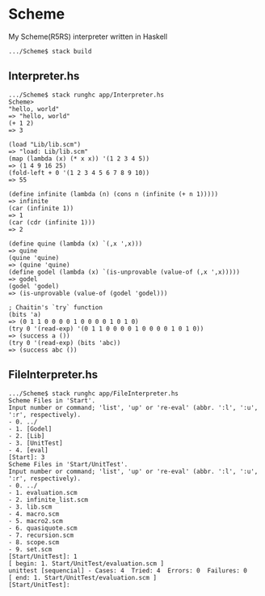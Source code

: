 # Scheme
My Scheme(R5RS) interpreter written in Haskell

    .../Scheme$ stack build

## Interpreter.hs

    .../Scheme$ stack runghc app/Interpreter.hs
    Scheme> 
    "hello, world"
    => "hello, world"
    (+ 1 2)
    => 3

    (load "Lib/lib.scm")
    => "load: Lib/lib.scm"
    (map (lambda (x) (* x x)) '(1 2 3 4 5))
    => (1 4 9 16 25)
    (fold-left + 0 '(1 2 3 4 5 6 7 8 9 10))
    => 55
    
    (define infinite (lambda (n) (cons n (infinite (+ n 1)))))
    => infinite
    (car (infinite 1))
    => 1
    (car (cdr (infinite 1)))
    => 2
    
    (define quine (lambda (x) `(,x ',x)))
    => quine
    (quine 'quine)
    => (quine 'quine)
    (define godel (lambda (x) `(is-unprovable (value-of (,x ',x)))))
    => godel
    (godel 'godel)
    => (is-unprovable (value-of (godel 'godel)))

    ; Chaitin's `try` function
    (bits 'a)
    => (0 1 1 0 0 0 0 1 0 0 0 0 1 0 1 0)
    (try 0 '(read-exp) '(0 1 1 0 0 0 0 1 0 0 0 0 1 0 1 0))
    => (success a ())
    (try 0 '(read-exp) (bits 'abc))
    => (success abc ())

## FileInterpreter.hs

    .../Scheme$ stack runghc app/FileInterpreter.hs
    Scheme Files in 'Start'.
    Input number or command; 'list', 'up' or 're-eval' (abbr. ':l', ':u', ':r', respectively).
    - 0. ../
    - 1. [Godel]
    - 2. [Lib]
    - 3. [UnitTest]
    - 4. [eval]
    [Start]: 3
    Scheme Files in 'Start/UnitTest'.
    Input number or command; 'list', 'up' or 're-eval' (abbr. ':l', ':u', ':r', respectively).
    - 0. ../
    - 1. evaluation.scm
    - 2. infinite_list.scm
    - 3. lib.scm
    - 4. macro.scm
    - 5. macro2.scm
    - 6. quasiquote.scm
    - 7. recursion.scm
    - 8. scope.scm
    - 9. set.scm
    [Start/UnitTest]: 1
    [ begin: 1. Start/UnitTest/evaluation.scm ]
    unittest [sequencial] - Cases: 4  Tried: 4  Errors: 0  Failures: 0
    [ end: 1. Start/UnitTest/evaluation.scm ]
    [Start/UnitTest]: 


